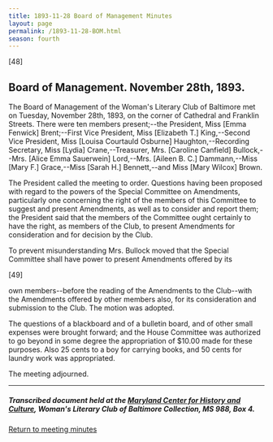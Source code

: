 ```yaml
---
title: 1893-11-28 Board of Management Minutes
layout: page
permalink: /1893-11-28-BOM.html
season: fourth
---
```


<style>
    #maincontent{
        font-size:1.4em;
    }
</style>
[48]

## Board of Management. November 28th, 1893. 

The Board of Management of the Woman's Literary Club of Baltimore met on Tuesday, November 28th, 1893, on the corner of Cathedral and Franklin Streets. There were ten members present;--the President, Miss [Emma Fenwick] Brent;--First Vice President, Miss [Elizabeth T.] King,--Second Vice President, Miss [Louisa Courtauld Osburne] Haughton,--Recording Secretary, Miss [Lydia] Crane,--Treasurer, Mrs. [Caroline Canfield] Bullock,--Mrs. [Alice Emma Sauerwein] Lord,--Mrs. [Aileen B. C.] Dammann,--Miss [Mary F.] Grace,--Miss [Sarah H.] Bennett,--and Miss [Mary Wilcox] Brown.

The President called the meeting to order. Questions having been proposed with regard to the powers of the Special Committee on Amendments, particularly one concerning the right of the members of this Committee to suggest and present Amendments, as well as to consider and report them; the President said that the members of the Committee ought certainly to have the right, as members of the Club, to present Amendments for consideration and for decision by the Club.

To prevent misunderstanding Mrs. Bullock moved that the Special Committee shall have power to present Amendments offered by its

[49]

own members--before the reading of the Amendments to the Club--with the Amendments offered by other members also, for its consideration and submission to the Club. The motion was adopted.

The questions of a blackboard and of a bulletin board, and of other small expenses were brought forward; and the House Committee was authorized to go beyond in some degree the appropriation of $10.00 made for these purposes. Also 25 cents to a boy for carrying books, and 50 cents for laundry work was appropriated.

The meeting adjourned.

<hr>

##### Transcribed document held at the [Maryland Center for History and Culture](http://mdhs.org/), Woman's Literary Club of Baltimore Collection, MS 988, Box 4. 

[Return to meeting minutes](https://wlcb.github.io/archive/search/index.html?q=%2Bseason%3Afourth)